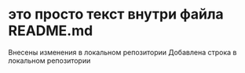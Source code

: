# это просто текст внутри файла README.md
Внесены изменения в локальном репозитории
Добавлена строка в локальном репозитории